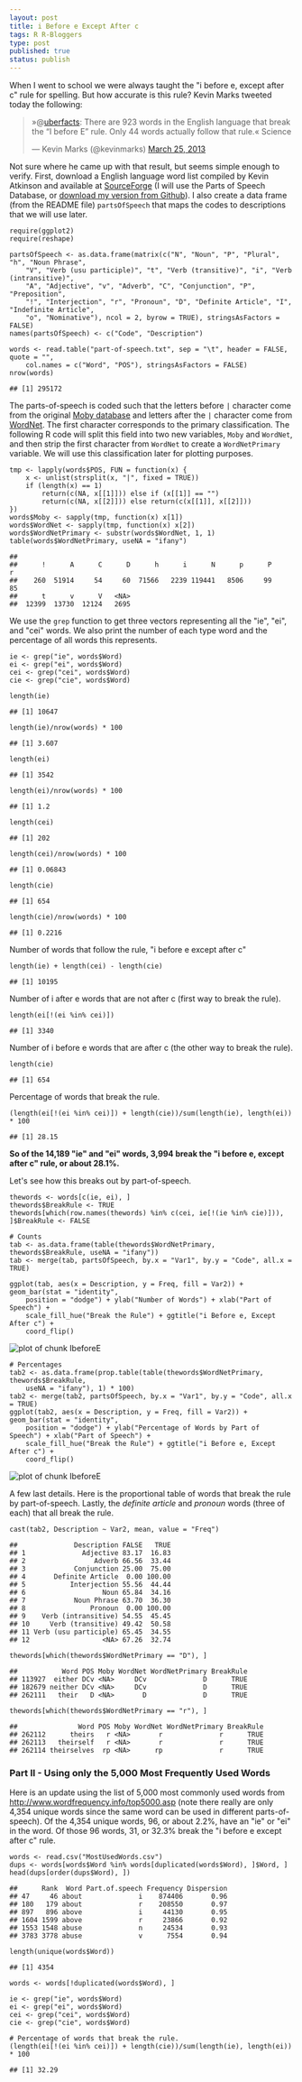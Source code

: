 ```yaml
--- 
layout: post
title: i Before e Except After c
tags: R R-Bloggers
type: post
published: true
status: publish
---
```

 
When I went to school we were always taught the "i before e, except after c" rule for spelling. But how accurate is this rule? Kevin Marks tweeted today the following:
 
 
<blockquote class="twitter-tweet"><p>»@<a href="https://twitter.com/uberfacts">uberfacts</a>: There are 923 words in the English language that break the “I before E” rule. Only 44 words actually follow that rule.« Science</p>&mdash; Kevin Marks (@kevinmarks) <a href="https://twitter.com/kevinmarks/status/316329566878695425">March 25, 2013</a></blockquote>
 
 
 
Not sure where he came up with that result, but seems simple enough to verify. First, download a English language word list compiled by Kevin Atkinson and available at [SourceForge](http://wordlist.sourceforge.net/) (I will use the Parts of Speech Database, or [download my version from Github](https://github.com/jbryer/jbryer.github.com/raw/master/_posts/part-of-speech.txt)). I also create a data frame (from the README file) `partsOfSpeech` that maps the codes to descriptions that we will use later.
 

    require(ggplot2)
    require(reshape)
    
    partsOfSpeech <- as.data.frame(matrix(c("N", "Noun", "P", "Plural", "h", "Noun Phrase", 
        "V", "Verb (usu participle)", "t", "Verb (transitive)", "i", "Verb (intransitive)", 
        "A", "Adjective", "v", "Adverb", "C", "Conjunction", "P", "Preposition", 
        "!", "Interjection", "r", "Pronoun", "D", "Definite Article", "I", "Indefinite Article", 
        "o", "Nominative"), ncol = 2, byrow = TRUE), stringsAsFactors = FALSE)
    names(partsOfSpeech) <- c("Code", "Description")
    
    words <- read.table("part-of-speech.txt", sep = "\t", header = FALSE, quote = "", 
        col.names = c("Word", "POS"), stringsAsFactors = FALSE)
    nrow(words)

    ## [1] 295172

 
The parts-of-speech is coded such that the letters before `|` character come from the original [Moby database](http://en.wikipedia.org/wiki/Moby_Project) and letters after the `|` character come from [WordNet](http://wordnet.princeton.edu/). The first character corresponds to the primary classification. The following R code will split this field into two new variables, `Moby` and `WordNet`, and then strip the first character from `WordNet` to create a `WordNetPrimary` variable. We will use this classification later for plotting purposes.
 

    tmp <- lapply(words$POS, FUN = function(x) {
        x <- unlist(strsplit(x, "|", fixed = TRUE))
        if (length(x) == 1) 
            return(c(NA, x[[1]])) else if (x[[1]] == "") 
            return(c(NA, x[[2]])) else return(c(x[[1]], x[[2]]))
    })
    words$Moby <- sapply(tmp, function(x) x[1])
    words$WordNet <- sapply(tmp, function(x) x[2])
    words$WordNetPrimary <- substr(words$WordNet, 1, 1)
    table(words$WordNetPrimary, useNA = "ifany")

    ## 
    ##      !      A      C      D      h      i      N      p      P      r 
    ##    260  51914     54     60  71566   2239 119441   8506     99     85 
    ##      t      v      V   <NA> 
    ##  12399  13730  12124   2695

 
We use the `grep` function to get three vectors representing all the "ie", "ei", and "cei" words. We also print the number of each type word and the percentage of all words this represents.
 

    ie <- grep("ie", words$Word)
    ei <- grep("ei", words$Word)
    cei <- grep("cei", words$Word)
    cie <- grep("cie", words$Word)
    
    length(ie)

    ## [1] 10647

    length(ie)/nrow(words) * 100

    ## [1] 3.607

    length(ei)

    ## [1] 3542

    length(ei)/nrow(words) * 100

    ## [1] 1.2

    length(cei)

    ## [1] 202

    length(cei)/nrow(words) * 100

    ## [1] 0.06843

    length(cie)

    ## [1] 654

    length(cie)/nrow(words) * 100

    ## [1] 0.2216

 
Number of words that follow the rule, "i before e except after c"
 

    length(ie) + length(cei) - length(cie)

    ## [1] 10195

 
Number of i after e words that are not after c (first way to break the rule).
 

    length(ei[!(ei %in% cei)])

    ## [1] 3340

 
Number of i before e words that are after c (the other way to break the rule).
 

    length(cie)

    ## [1] 654

 
Percentage of words that break the rule.
 

    (length(ei[!(ei %in% cei)]) + length(cie))/sum(length(ie), length(ei)) * 100

    ## [1] 28.15

 
**So of the 14,189 "ie" and "ei" words, 3,994 break the "i before e, except after c" rule, or about 28.1%.**
 
Let's see how this breaks out by part-of-speech.
 

    thewords <- words[c(ie, ei), ]
    thewords$BreakRule <- TRUE
    thewords[which(row.names(thewords) %in% c(cei, ie[!(ie %in% cie)])), ]$BreakRule <- FALSE
    
    # Counts
    tab <- as.data.frame(table(thewords$WordNetPrimary, thewords$BreakRule, useNA = "ifany"))
    tab <- merge(tab, partsOfSpeech, by.x = "Var1", by.y = "Code", all.x = TRUE)
    
    ggplot(tab, aes(x = Description, y = Freq, fill = Var2)) + geom_bar(stat = "identity", 
        position = "dodge") + ylab("Number of Words") + xlab("Part of Speech") + 
        scale_fill_hue("Break the Rule") + ggtitle("i Before e, Except After c") + 
        coord_flip()

![plot of chunk IbeforeE](/images/figure/IbeforeE1.png) 

    
    # Percentages
    tab2 <- as.data.frame(prop.table(table(thewords$WordNetPrimary, thewords$BreakRule, 
        useNA = "ifany"), 1) * 100)
    tab2 <- merge(tab2, partsOfSpeech, by.x = "Var1", by.y = "Code", all.x = TRUE)
    ggplot(tab2, aes(x = Description, y = Freq, fill = Var2)) + geom_bar(stat = "identity", 
        position = "dodge") + ylab("Percentage of Words by Part of Speech") + xlab("Part of Speech") + 
        scale_fill_hue("Break the Rule") + ggtitle("i Before e, Except After c") + 
        coord_flip()

![plot of chunk IbeforeE](/images/figure/IbeforeE2.png) 

 
A few last details. Here is the proportional table of words that break the rule by part-of-speech. Lastly, the *definite article* and *pronoun* words (three of each) that all break the rule.
 

    cast(tab2, Description ~ Var2, mean, value = "Freq")

    ##              Description FALSE   TRUE
    ## 1              Adjective 83.17  16.83
    ## 2                 Adverb 66.56  33.44
    ## 3            Conjunction 25.00  75.00
    ## 4       Definite Article  0.00 100.00
    ## 5           Interjection 55.56  44.44
    ## 6                   Noun 65.84  34.16
    ## 7            Noun Phrase 63.70  36.30
    ## 8                Pronoun  0.00 100.00
    ## 9    Verb (intransitive) 54.55  45.45
    ## 10     Verb (transitive) 49.42  50.58
    ## 11 Verb (usu participle) 65.45  34.55
    ## 12                  <NA> 67.26  32.74

    thewords[which(thewords$WordNetPrimary == "D"), ]

    ##           Word POS Moby WordNet WordNetPrimary BreakRule
    ## 113927  either DCv <NA>     DCv              D      TRUE
    ## 182679 neither DCv <NA>     DCv              D      TRUE
    ## 262111   their   D <NA>       D              D      TRUE

    thewords[which(thewords$WordNetPrimary == "r"), ]

    ##               Word POS Moby WordNet WordNetPrimary BreakRule
    ## 262112      theirs   r <NA>       r              r      TRUE
    ## 262113   theirself   r <NA>       r              r      TRUE
    ## 262114 theirselves  rp <NA>      rp              r      TRUE

 
### Part II - Using only the 5,000 Most Frequently Used Words
 
Here is an update using the list of 5,000 most commonly used words from http://www.wordfrequency.info/top5000.asp (note there really are only 4,354 unique words since the same word can be used in different parts-of-speech). Of the 4,354 unique words, 96, or about 2.2%, have an "ie" or "ei" in the word. Of those 96 words, 31, or 32.3% break the "i before e except after c" rule.
 

    words <- read.csv("MostUsedWords.csv")
    dups <- words[words$Word %in% words[duplicated(words$Word), ]$Word, ]
    head(dups[order(dups$Word), ])

    ##      Rank  Word Part.of.speech Frequency Dispersion
    ## 47     46 about              i    874406       0.96
    ## 180   179 about              r    208550       0.97
    ## 897   896 above              i     44130       0.95
    ## 1604 1599 above              r     23866       0.92
    ## 1553 1548 abuse              n     24534       0.93
    ## 3783 3778 abuse              v      7554       0.94

    length(unique(words$Word))

    ## [1] 4354

    words <- words[!duplicated(words$Word), ]
    
    ie <- grep("ie", words$Word)
    ei <- grep("ei", words$Word)
    cei <- grep("cei", words$Word)
    cie <- grep("cie", words$Word)
    
    # Percentage of words that break the rule.
    (length(ei[!(ei %in% cei)]) + length(cie))/sum(length(ie), length(ei)) * 100

    ## [1] 32.29

